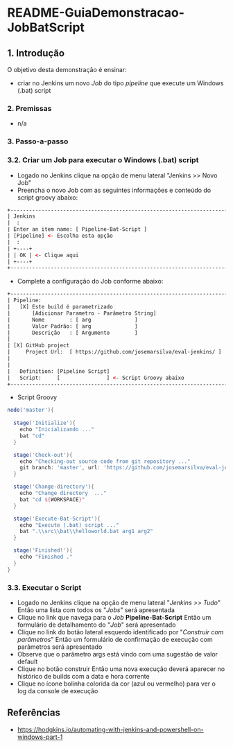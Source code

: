 # README-GuiaDemonstracao-JobBatScript


## 1. Introdução ##

O objetivo desta demonstração é ensinar:
* criar no Jenkins um novo _Job_ do tipo _pipeline_ que execute um Windows (.bat) script

### 2. Premissas ###

* n/a

### 3. Passo-a-passo ###

### 3.2. Criar um Job para executar o Windows (.bat) script ###

* Logado no Jenkins clique na opção de menu lateral "Jenkins >> Novo Job"
* Preencha o novo Job com as seguintes informações e conteúdo do script groovy abaixo:

```html
+--------------------------------------------------------------------------------+
| Jenkins                                                                        |
|  :                                                                             |
| Enter an item name: [ Pipeline-Bat-Script ]                                    |
| [Pipeline] <- Escolha esta opção                                               |
|  :                                                                             |
| +----+                                                                         |
| | OK | <- Clique aqui                                                          |
| +----+                                                                         |
+--------------------------------------------------------------------------------+
```

* Complete a configuração do Job conforme abaixo:

```html
+--------------------------------------------------------------------------------+
| Pipeline:                                                                      |
|   [X] Este build é parametrizado                                               |
|       [Adicionar Parametro - Parâmetro String]                                 |
|       Nome        : [ arg              ]                                       |
|       Valor Padrão: [ arg              ]                                       |
|       Descrição   : [ Argumento        ]                                       |
|                                                                                |
| [X] GitHub project                                                             |
|     Project Url:  [ https://github.com/josemarsilva/eval-jenkins/ ]            |
|                                                                                |
|                                                                                |
|   Definition: [Pipeline Script]                                                |
|   Script:     [               ] <- Script Groovy abaixo                        |
+--------------------------------------------------------------------------------+
```

* Script Groovy

```groovy
node('master'){
    
  stage('Initialize'){
    echo "Inicializando ..."
    bat "cd"
  }

  stage('Check-out'){
    echo "Checking-out source code from git repository ..."
    git branch: 'master', url: 'https://github.com/josemarsilva/eval-jenkins.git'
  }

  stage('Change-directory'){
    echo "Change directory  ..."
    bat "cd ${WORKSPACE}"
  }

  stage('Execute-Bat-Script'){
    echo "Execute (.bat) script ..."
    bat ".\\src\\bat\\helloworld.bat arg1 arg2"
  }

  stage('Finished!'){
    echo "Finished ."
  }
}
```


### 3.3. Executar o Script ###

* Logado no Jenkins clique na opção de menu lateral "_Jenkins >> Tudo_" Então uma lista com todos os "_Jobs_" será apresentada 
* Clique no link que navega para o _Job_ **Pipeline-Bat-Script** Então um formulário de detalhamento do "_Job_" será apresentado
* Clique no link do botão lateral esquerdo identificado por "_Construir com parâmetros_" Então um formulário de confirmação de execução com parâmetros será apresentado
* Observe que o parâmetro args está vindo com uma sugestão de valor default
* Clique no botão construir Então uma nova execução deverá aparecer no histórico de builds com a data e hora corrente
* Clique no ícone bolinha colorida da cor (azul ou vermelho) para ver o log da console de execução




## Referências ##

* https://hodgkins.io/automating-with-jenkins-and-powershell-on-windows-part-1
